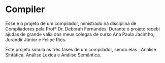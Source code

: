 # Compiler


Esse é o projeto de um compilador, ministrado na disciplina de Compliadores pela Profª Dr. Deborah Fernandes. Durante o projeto recebi ajudas de grande valia dos meus colegas de curso
Ana Paula Jacintho, Jurandir Júnior e Felipe Rios. 

Este projeto simula as três fases de um compilador, sendo elas : Análise Sintática, Análise Lexica e Análise Semântica. 

